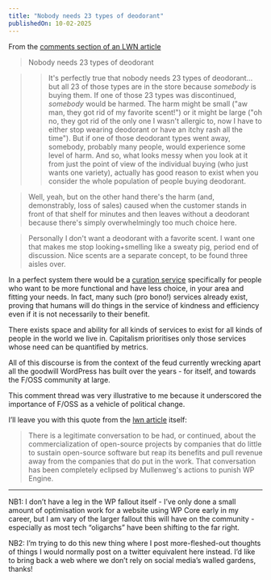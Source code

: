 ```yaml
---
title: "Nobody needs 23 types of deodorant"
publishedOn: 10-02-2025
---
```


From the [comments section of an LWN article](https://lwn.net/Articles/994149/)

> Nobody needs 23 types of deodorant

> > It's perfectly true that nobody needs 23 types of deodorant... but all 23 of those types are in the store because _somebody_ is buying them. If one of those 23 types was discontinued, _somebody_ would be harmed. The harm might be small ("aw man, they got rid of my favorite scent!") or it might be large ("oh no, they got rid of the only one I wasn't allergic to, now I have to either stop wearing deodorant or have an itchy rash all the time"). But if one of those deodorant types went away, somebody, probably many people, would experience some level of harm. And so, what looks messy when you look at it from just the point of view of the individual buying (who just wants one variety), actually has good reason to exist when you consider the whole population of people buying deodorant.

> Well, yeah, but on the other hand there's the harm (and, demonstrably, loss of sales) caused when the customer stands in front of that shelf for minutes and then leaves without a deodorant because there's simply overwhelmingly too much choice here.

> Personally I don't want a deodorant with a favorite scent. I want one that makes me stop looking+smelling like a sweaty pig, period end of discussion. Nice scents are a separate concept, to be found three aisles over.

In a perfect system there would be a [curation service](https://cassidoo.co/post/human-curation/) specifically for people who want to be more functional and have less choice, in your area and fitting your needs. In fact, many such (pro bono!) services already exist, proving that humans will do things in the service of kindness and efficiency even if it is not necessarily to their benefit.

There exists space and ability for all kinds of services to exist for all kinds of people in the world we live in. Capitalism prioritises only those services whose need can be quantified by metrics.

All of this discourse is from the context of the feud currently wrecking apart all the goodwill WordPress has built over the years - for itself, and towards the F/OSS community at large.

This comment thread was very illustrative to me because it underscored the importance of F/OSS as a vehicle of political change.

I’ll leave you with this quote from the [lwn article](https://lwn.net/Articles/993895/) itself:

> There is a legitimate conversation to be had, or continued, about the commercialization of open-source projects by companies that do little to sustain open-source software but reap its benefits and pull revenue away from the companies that do put in the work. That conversation has been completely eclipsed by Mullenweg's actions to punish WP Engine.

---

NB1: I don’t have a leg in the WP fallout itself - I’ve only done a small amount of optimisation work for a website using WP Core early in my career, but I am vary of the larger fallout this will have on the community - especially as most tech “oligarchs” have been shifting to the far right.

NB2: I’m trying to do this new thing where I post more-fleshed-out thoughts of things I would normally post on a twitter equivalent here instead. I’d like to bring back a web where we don’t rely on social media’s walled gardens, thanks!
